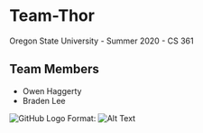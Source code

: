 # Team-Thor
Oregon State University - Summer 2020 - CS 361

## Team Members
- Owen Haggerty
- Braden Lee

![GitHub Logo](blob/master/2tier.png)
Format: ![Alt Text](url)
